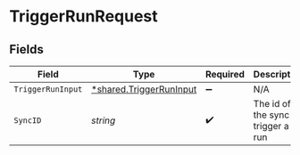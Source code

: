 # TriggerRunRequest


## Fields

| Field                                                             | Type                                                              | Required                                                          | Description                                                       |
| ----------------------------------------------------------------- | ----------------------------------------------------------------- | ----------------------------------------------------------------- | ----------------------------------------------------------------- |
| `TriggerRunInput`                                                 | [*shared.TriggerRunInput](../../models/shared/triggerruninput.md) | :heavy_minus_sign:                                                | N/A                                                               |
| `SyncID`                                                          | *string*                                                          | :heavy_check_mark:                                                | The id of the sync to trigger a run                               |